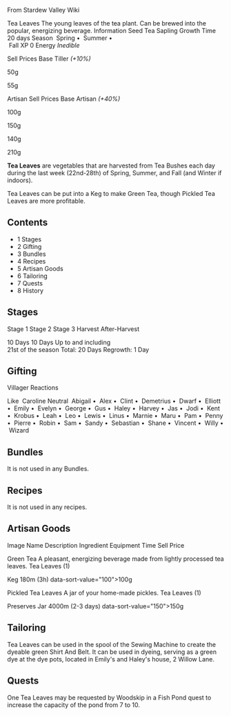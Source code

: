 From Stardew Valley Wiki

Tea Leaves The young leaves of the tea plant. Can be brewed into the popular, energizing beverage. Information Seed Tea Sapling Growth Time 20 days Season  Spring •  Summer •  
 Fall XP 0 Energy *Inedible*

Sell Prices Base Tiller *(+10%)*

50g

55g

Artisan Sell Prices Base Artisan *(+40%)*

100g

150g

140g

210g

**Tea Leaves** are vegetables that are harvested from Tea Bushes each day during the last week (22nd-28th) of Spring, Summer, and Fall (and Winter if indoors).

Tea Leaves can be put into a Keg to make Green Tea, though Pickled Tea Leaves are more profitable.

## Contents

- 1 Stages
- 2 Gifting
- 3 Bundles
- 4 Recipes
- 5 Artisan Goods
- 6 Tailoring
- 7 Quests
- 8 History

## Stages

Stage 1 Stage 2 Stage 3 Harvest After-Harvest

10 Days 10 Days Up to and including  
21st of the season Total: 20 Days Regrowth: 1 Day

## Gifting

Villager Reactions

Like  Caroline Neutral  Abigail •  Alex •  Clint •  Demetrius •  Dwarf •  Elliott •  Emily •  Evelyn •  George •  Gus •  Haley •  Harvey •  Jas •  Jodi •  Kent •  Krobus •  Leah •  Leo •  Lewis •  Linus •  Marnie •  Maru •  Pam •  Penny •  Pierre •  Robin •  Sam •  Sandy •  Sebastian •  Shane •  Vincent •  Willy •  Wizard

## Bundles

It is not used in any Bundles.

## Recipes

It is not used in any recipes.

## Artisan Goods

Image Name Description Ingredient Equipment Time Sell Price

Green Tea A pleasant, energizing beverage made from lightly processed tea leaves. Tea Leaves (1)

Keg 180m (3h) data-sort-value="100"&gt;100g

Pickled Tea Leaves A jar of your home-made pickles. Tea Leaves (1)

Preserves Jar 4000m (2-3 days) data-sort-value="150"&gt;150g

## Tailoring

Tea Leaves can be used in the spool of the Sewing Machine to create the dyeable green Shirt And Belt. It can be used in dyeing, serving as a green dye at the dye pots, located in Emily's and Haley's house, 2 Willow Lane.

## Quests

One Tea Leaves may be requested by Woodskip in a Fish Pond quest to increase the capacity of the pond from 7 to 10.